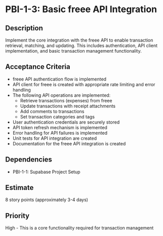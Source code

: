 # PBI-1-3: Basic freee API Integration

## Description

Implement the core integration with the freee API to enable transaction retrieval, matching, and updating.
This includes authentication, API client implementation, and basic transaction management functionality.

## Acceptance Criteria

- freee API authentication flow is implemented
- API client for freee is created with appropriate rate limiting and error handling
- The following API operations are implemented:
  - Retrieve transactions (expenses) from freee
  - Update transactions with receipt attachments
  - Add comments to transactions
  - Set transaction categories and tags
- User authentication credentials are securely stored
- API token refresh mechanism is implemented
- Error handling for API failures is implemented
- Unit tests for API integration are created
- Documentation for the freee API integration is created

## Dependencies

- PBI-1-1: Supabase Project Setup

## Estimate

8 story points (approximately 3-4 days)

## Priority

High - This is a core functionality required for transaction management
